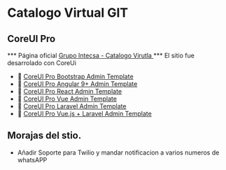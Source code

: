 # Catalogo Virtual GIT


## CoreUI Pro

*** Página oficial  [Grupo Intecsa - Catalogo Virutla ](https://itamx.com) ***
El sitio fue desarrolado con CoreUi

* 💪  [CoreUI Pro Bootstrap Admin Template](https://coreui.io/pro/)
* 💪  [CoreUI Pro Angular 9+ Admin Template](https://coreui.io/pro/angular)
* 💪  [CoreUI Pro React Admin Template](https://coreui.io/pro/react)
* 💪  [CoreUI Pro Vue Admin Template](https://coreui.io/pro/vue)
* 💪  [CoreUI Pro Laravel Admin Template](https://coreui.io/pro/laravel/)
* 💪  [CoreUI Pro Vue.js + Laravel Admin Template](https://coreui.io/pro/vue-laravel/)

## Morajas del stio.

* Añadir Soporte para Twilio y mandar notificacion a varios numeros de whatsAPP


